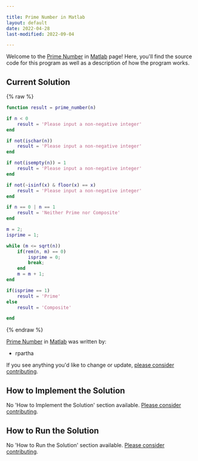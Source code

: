 ```yaml
---

title: Prime Number in Matlab
layout: default
date: 2022-04-28
last-modified: 2022-09-04

---
```


Welcome to the [Prime Number](https://sampleprograms.io/projects/prime-number) in [Matlab](https://sampleprograms.io/languages/matlab) page! Here, you'll find the source code for this program as well as a description of how the program works.

## Current Solution

{% raw %}

```matlab
function result = prime_number(n)

if n < 0
	result = 'Please input a non-negative integer'
end

if not(ischar(n))
	result = 'Please input a non-negative integer'
end

if not(isempty(n)) = 1
	result = 'Please input a non-negative integer'
end

if not(~isinf(x) & floor(x) == x)
    result = 'Please input a non-negative integer'
end

if n == 0 | n == 1
    result = 'Neither Prime nor Composite'
end

m = 2;
isprime = 1;

while (m <= sqrt(n))
    if(rem(n, m) == 0)
        isprime = 0;
        break;
    end
    m = m + 1;
end

if(isprime == 1)
    result = 'Prime'
else
    result = 'Composite'

end
```

{% endraw %}

[Prime Number](https://sampleprograms.io/projects/prime-number) in [Matlab](https://sampleprograms.io/languages/matlab) was written by:

- rpartha

If you see anything you'd like to change or update, [please consider contributing](https://github.com/TheRenegadeCoder/sample-programs).

## How to Implement the Solution

No 'How to Implement the Solution' section available. [Please consider contributing](https://github.com/TheRenegadeCoder/sample-programs-website).

## How to Run the Solution

No 'How to Run the Solution' section available. [Please consider contributing](https://github.com/TheRenegadeCoder/sample-programs-website).